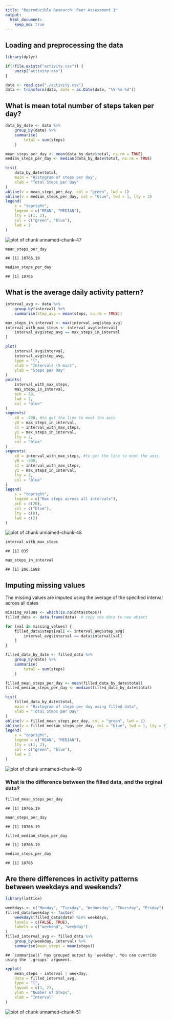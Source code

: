 ```yaml
---
title: "Reproducible Research: Peer Assessment 1"
output: 
  html_document:
    keep_md: true
---
```


## Loading and preprocessing the data


```r
library(dplyr)

if(!file.exists("activity.csv")) {
    unzip("activity.csv")
}

data <- read.csv("./activity.csv")
data <- transform(data, date = as.Date(date, "%Y-%m-%d"))
```

## What is mean total number of steps taken per day?


```r
data_by_date <- data %>% 
    group_by(date) %>% 
    summarise(
        total = sum(steps)
    )

mean_steps_per_day <- mean(data_by_date$total, na.rm = TRUE)
median_steps_per_day <- median(data_by_date$total, na.rm = TRUE)

hist(
    data_by_date$total, 
    main = "Histogram of steps per day", 
    xlab = "Total Steps per Day"
)
abline(v = mean_steps_per_day, col = "green", lwd = 1)
abline(v = median_steps_per_day, col = "blue", lwd = 1, lty = 2)
legend(
    x = "topright", 
    legend = c("MEAN", "MEDIAN"), 
    lty = c(1, 2), 
    col = c("green", "blue"),
    lwd = 2
)
```

![plot of chunk unnamed-chunk-47](figure/unnamed-chunk-47-1.png)

```r
mean_steps_per_day
```

```
## [1] 10766.19
```

```r
median_steps_per_day
```

```
## [1] 10765
```

## What is the average daily activity pattern?


```r
interval_avg <- data %>% 
    group_by(interval) %>% 
    summarise(step_avg = mean(steps, na.rm = TRUE))

max_steps_in_interval <- max(interval_avg$step_avg)
interval_with_max_steps <- interval_avg$interval[
    interval_avg$step_avg == max_steps_in_interval
]

plot(
    interval_avg$interval, 
    interval_avg$step_avg,
    type = "l",
    xlab = "Intervals (5 min)",
    ylab = "Steps per Day"
)
points(
    interval_with_max_steps, 
    max_steps_in_interval, 
    pch = 20, 
    lwd = 2,
    col = "blue"
)
segments(
    x0 = -500, #to get the line to meet the axis
    y0 = max_steps_in_interval,
    x1 = interval_with_max_steps,
    y1 = max_steps_in_interval,
    lty = 2,
    col = "blue"
)
segments(
    x0 = interval_with_max_steps, #to get the line to meet the axis
    y0 = -500,
    x1 = interval_with_max_steps,
    y1 = max_steps_in_interval,
    lty = 2,
    col = "blue"
)
legend(
    x = "topright", 
    legend = c("Max steps across all intervals"), 
    pch = c(20), 
    col = c("blue"),
    lty = c(0),
    lwd = c(2)
)
```

![plot of chunk unnamed-chunk-48](figure/unnamed-chunk-48-1.png)

```r
interval_with_max_steps
```

```
## [1] 835
```

```r
max_steps_in_interval
```

```
## [1] 206.1698
```

## Imputing missing values
The missing values are imputed using the average of the specified interval across all dates

```r
missing_values <- which(is.na(data$steps))
filled_data <- data.frame(data)  # copy the data to new object

for (val in missing_values) {
    filled_data$steps[val] <- interval_avg$step_avg[
        interval_avg$interval == data$interval[val]
    ]
}

filled_data_by_date <- filled_data %>% 
    group_by(date) %>% 
    summarise(
        total = sum(steps)
    )

filled_mean_steps_per_day <- mean(filled_data_by_date$total)
filled_median_steps_per_day <- median(filled_data_by_date$total)

hist(
    filled_data_by_date$total, 
    main = "Histogram of steps per day using filled data", 
    xlab = "Total Steps per Day"
)
abline(v = filled_mean_steps_per_day, col = "green", lwd = 1)
abline(v = filled_median_steps_per_day, col = "blue", lwd = 1, lty = 2)
legend(
    x = "topright", 
    legend = c("MEAN", "MEDIAN"), 
    lty = c(1, 2), 
    col = c("green", "blue"),
    lwd = 2
)
```

![plot of chunk unnamed-chunk-49](figure/unnamed-chunk-49-1.png)

### What is the difference between the filled data, and the orginal data?


```r
filled_mean_steps_per_day
```

```
## [1] 10766.19
```

```r
mean_steps_per_day
```

```
## [1] 10766.19
```

```r
filled_median_steps_per_day
```

```
## [1] 10766.19
```

```r
median_steps_per_day
```

```
## [1] 10765
```

## Are there differences in activity patterns between weekdays and weekends?

```r
library(lattice)

weekdays <- c("Monday", "Tuesday", "Wednesday", "Thursday", "Friday")
filled_data$weekday <- factor(
    weekdays(filled_data$date) %in% weekdays,
    levels = c(FALSE, TRUE),
    labels = c("weekend", "weekday")
)
filled_interval_avg <- filled_data %>% 
    group_by(weekday, interval) %>% 
    summarise(mean_steps = mean(steps))
```

```
## `summarise()` has grouped output by 'weekday'. You can override using the `.groups` argument.
```

```r
xyplot(
    mean_steps ~ interval | weekday, 
    data = filled_interval_avg, 
    type = "l",
    layout = c(1, 2),
    ylab = "Number of Steps",
    xlab = "Interval"
)
```

![plot of chunk unnamed-chunk-51](figure/unnamed-chunk-51-1.png)

